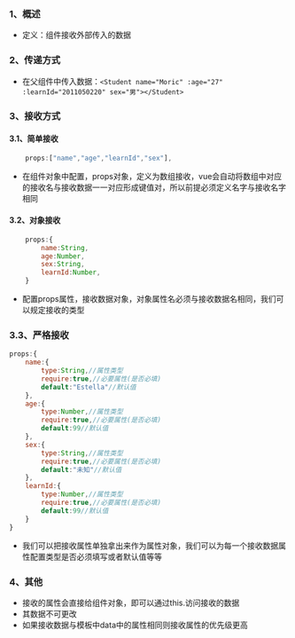 ### 1、概述
+ 定义：组件接收外部传入的数据
### 2、传递方式
+ 在父组件中传入数据：`<Student name="Moric" :age="27" :learnId="2011050220" sex="男"></Student>`
### 3、接收方式
#### 3.1、简单接收
```js
	props:["name","age","learnId","sex"],
```
+ 在组件对象中配置，props对象，定义为数组接收，vue会自动将数组中对应的接收名与接收数据一一对应形成键值对，所以前提必须定义名字与接收名字相同
#### 3.2、对象接收
```js
    props:{
        name:String,
        age:Number,
        sex:String,
        learnId:Number,
    }
```
+ 配置props属性，接收数据对象，对象属性名必须与接收数据名相同，我们可以规定接收的类型
### 3.3、严格接收
```js
props:{
	name:{
		type:String,//属性类型
		require:true,//必要属性(是否必填)
		default:"Estella"//默认值
	},
	age:{
		type:Number,//属性类型
		require:true,//必要属性(是否必填)
		default:99//默认值
	},
	sex:{
		type:String,//属性类型
		require:true,//必要属性(是否必填)
		default:"未知"//默认值
	},
	learnId:{
		type:Number,//属性类型
		require:true,//必要属性(是否必填)
		default:99//默认值
	}
}
```
+ 我们可以把接收属性单独拿出来作为属性对象，我们可以为每一个接收数据属性配置类型是否必须填写或者默认值等等
### 4、其他
+ 接收的属性会直接给组件对象，即可以通过this.访问接收的数据
+ 其数据不可更改
+ 如果接收数据与模板中data中的属性相同则接收属性的优先级更高